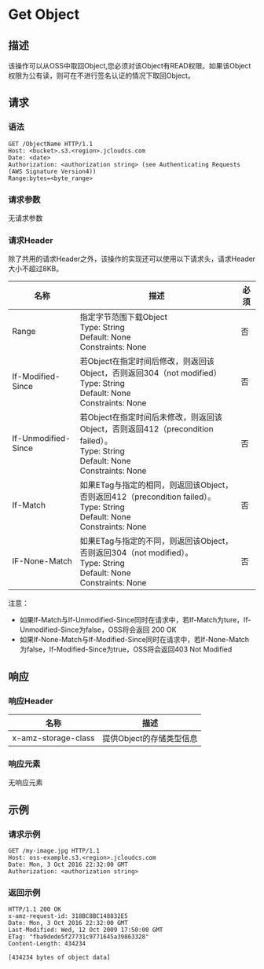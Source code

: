 # Get Object

## 描述
该操作可以从OSS中取回Object,您必须对该Object有READ权限。如果该Object权限为公有读，则可在不进行签名认证的情况下取回Object。

## 请求
### 语法
```
GET /ObjectName HTTP/1.1
Host: <bucket>.s3.<region>.jcloudcs.com 
Date: <date>
Authorization: <authorization string> (see Authenticating Requests (AWS Signature Version4))
Range:bytes=<byte_range>
```
### 请求参数
无请求参数

### 请求Header
除了共用的请求Header之外，该操作的实现还可以使用以下请求头，请求Header大小不超过8KB。

名称|描述|必须
---|---|---
Range|指定字节范围下载Object<br>Type: String<br>Default: None<br>Constraints: None|否
If-Modified-Since|若Object在指定时间后修改，则返回该Object，否则返回304（not modified）<br>Type: String<br>Default: None<br>Constraints: None|否
If-Unmodified-Since|若Object在指定时间后未修改，则返回该Object，否则返回412（precondition failed）。<br>Type: String<br>Default: None<br>Constraints: None|否
If-Match|如果ETag与指定的相同，则返回该Object，否则返回412（precondition failed）。<br>Type: String<br>Default: None<br>Constraints: None|否
IF-None-Match|如果ETag与指定的不同，则返回该Object，否则返回304（not modified）。<br>Type: String<br>Default: None<br>Constraints: None|否

注意：
+ 如果If-Match与If-Unmodified-Since同时在请求中，若If-Match为ture，If-Unmodified-Since为false，OSS将会返回 200 OK
+ 如果If-None-Match与If-Modified-Since同时在请求中，若If-None-Match为false，If-Modified-Since为true，OSS将会返回403 Not Modified

## 响应

### 响应Header

名称|描述
---|---
x-amz-storage-class|提供Object的存储类型信息

### 响应元素
无响应元素

## 示例
### 请求示例
```
GET /my-image.jpg HTTP/1.1
Host: oss-example.s3.<region>.jcloudcs.com 
Date: Mon, 3 Oct 2016 22:32:00 GMT
Authorization: <authorization string>
```
### 返回示例
```
HTTP/1.1 200 OK
x-amz-request-id: 318BC8BC148832E5
Date: Mon, 3 Oct 2016 22:32:00 GMT
Last-Modified: Wed, 12 Oct 2009 17:50:00 GMT
ETag: "fba9dede5f27731c9771645a39863328"
Content-Length: 434234

[434234 bytes of object data]
```






